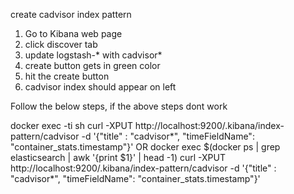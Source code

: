 create cadvisor index pattern

1. Go to Kibana web page
2. click discover tab
3. update logstash-* with cadvisor*
4. create button gets in green color
5. hit the create button
6. cadvisor index should appear on left

Follow the below steps, if the above steps dont work

docker exec -ti <elasticsearch-container-name> sh
curl -XPUT http://localhost:9200/.kibana/index-pattern/cadvisor -d '{"title" : "cadvisor*",  "timeFieldName": "container_stats.timestamp"}'
OR
docker exec $(docker ps | grep elasticsearch | awk '{print $1}' | head -1) curl -XPUT http://localhost:9200/.kibana/index-pattern/cadvisor -d '{"title" : "cadvisor*",  "timeFieldName": "container_stats.timestamp"}'
 
